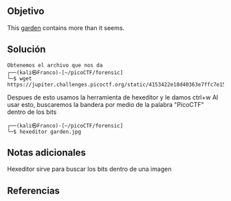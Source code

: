 ## Objetivo
This [garden](https://jupiter.challenges.picoctf.org/static/4153422e18d40363e7ffc7e15a108683/garden.jpg) contains more than it seems.
## Solución

```
Obtenemos el archivo que nos da
┌──(kali㉿Franco)-[~/picoCTF/forensic]
└─$ wget https://jupiter.challenges.picoctf.org/static/4153422e18d40363e7ffc7e15a108683/garden.jpg

```
Despues de esto usamos la herramienta de hexeditor y le damos ctrl+w
Al usar esto, buscaremos la bandera por medio de la palabra "PicoCTF" dentro de los bits 
```
┌──(kali㉿Franco)-[~/picoCTF/forensic]
└─$ hexeditor garden.jpg
```
## Notas adicionales
Hexeditor sirve para buscar los bits dentro de una imagen
## Referencias